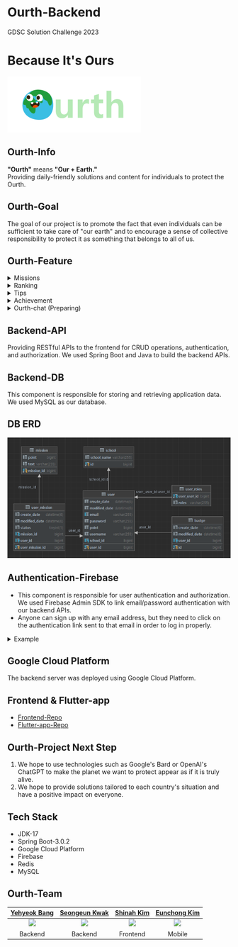 # Ourth-Backend
GDSC Solution Challenge 2023

# Because It's Ours
![img.png](img/ourth.png)

## Ourth-Info
<B>"Ourth"</B> means <B>"Our + Earth."</B>    
Providing daily-friendly solutions and content for individuals to protect the Ourth.

## Ourth-Goal
The goal of our project is to promote the fact that even individuals can be sufficient to take care of "our earth" and to encourage a sense of collective responsibility to protect it as something that belongs to all of us.

## Ourth-Feature
<details>
<summary>Missions</summary>

- We provide missions that individuals can easily contribute to the environment of the Ourth.
- There are various missions, and four of them are randomly given each week.
- You can receive a badge by completing all the missions for the week, and the completed missions and badges can be viewed in the "Achievement" section.

1. Week Mission  
<img src="img/mission.png" alt="missionImg" width=310 height=590></br>
2. Complete  
<img src="img/missionComplete.png" alt="missionCompleteImg" width=310 height=370></br>
3. All Complete & Badge  
<img src="img/badge.png" alt="badgeImg" width=310 height=300></br>
</details>
<details>
<summary>Ranking</summary>

- Students can participate in friendly competition with other schools based on the total contribution points, and they can feel a sense of belonging.
- Currently, only universities in Korea affiliated with GDSC can participate.  

1. Our School Ranking  
<img src="img/clickRank.png" alt="clickRankImg" width=310 height=160></br>
2. All Ranking & Our School Ranking  
<img src="img/ranking.png" alt="rankingImg" width=310 height=380></br>
</details>
<details>
<summary>Tips</summary>

- The 'Tips' section collects information on environmental tips, news, and campaigns.

1. Tips  
<img src="img/tips.png" alt="tipsImg" width=310 height=320></br>
2. Details  
<img src="img/details.png" alt="detailsImg" width=310 height=480></br>
</details>
<details>
<summary>Achievement</summary>

- The 'Achievement' section, you can see your actions of protecting the Ourth.
- You can see the missions you have completed so far and the number of badges you have earned.

1. Click Menu  
<img src="img/achieve.png" alt="achieveImg" width=310 height=440></br>
2. Achievement  
<img src="img/achievement.png" alt="achievementImg" width=310 height=440></br>
</details>
<details>
<summary>Ourth-chat (Preparing)</summary>

- We are brainstorming content to have conversations with the Earth that feel alive.
- The Earth will be aware of our completed missions, badges earned, and news we have read. Our goal is to form a connection between the user and the Earth, and to inspire a desire to protect the Ourth.
- We are exploring the use of Google's Bard or OpenAI's chatgpt

1. Example  
<img src="img/OurthChat.png" alt="OurthChatImg" width=310 height=610></br>

</details>

## Backend-API
Providing RESTful APIs to the frontend for CRUD operations, authentication, and authorization. We used Spring Boot and Java to build the backend APIs.

## Backend-DB
This component is responsible for storing and retrieving application data. We used MySQL as our database.

## DB ERD
![DB ERD.png](img/ERD.png)

## Authentication-Firebase
- This component is responsible for user authentication and authorization. We used Firebase Admin SDK to link email/password authentication with our backend APIs.
- Anyone can sign up with any email address, but they need to click on the authentication link sent to that email in order to log in properly.

<details>
<summary>Example</summary>

1. SignUp  
   <img src="img/signup.png" alt="signupImg" width=310 height=590></br>
2. Email Verifylink click  
   <img src="img/verifyemail.png" alt="verifyemailImg" width=310 height=350></br>
3. SignIn  
   <img src="img/signinHome.png" alt="signinHomeImg" width=310 height=590></br>
</details>

## Google Cloud Platform
The backend server was deployed using Google Cloud Platform.

## Frontend & Flutter-app
- [Frontend-Repo](https://github.com/sinamong0620/Ourth-Frontend)
- [Flutter-app-Repo](https://github.com/rltgjqmtkdydwk/Ourth-Flutter-app)

## Ourth-Project Next Step
1. We hope to use technologies such as Google's Bard or OpenAI's ChatGPT to make the planet we want to protect appear as if it is truly alive.
2. We hope to provide solutions tailored to each country's situation and have a positive impact on everyone.

## Tech Stack  
- JDK-17
- Spring Boot-3.0.2
- Google Cloud Platform
- Firebase
- Redis
- MySQL

## Ourth-Team
| [Yehyeok Bang](https://github.com/yehyeokBang) |[Seongeun Kwak](https://github.com/HYEALL)|  [Shinah Kim](https://github.com/sinamong0620)  | [Eunchong Kim](https://github.com/rltgjqmtkdydwk) |
|:----------------------------------------------:|:---:|:-----------------------------------------------:|:-------------------------------------------------:|
|  <img src="https://github.com/yehyeokBang.png">  |<img src="https://github.com/HYEALL.png">| <img src="https://github.com/sinamong0620.png"> | <img src="https://github.com/rltgjqmtkdydwk.png"> |
|                    Backend                     |Backend|                    Frontend                     |                      Mobile                       |
